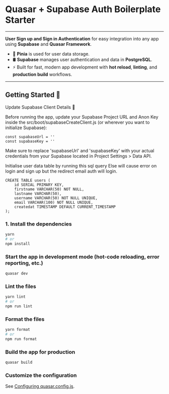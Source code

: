 # Quasar + Supabase Auth Boilerplate Starter
---

**User Sign up and Sign in Authentication** for easy integration into any app using **Supabase** and **Quasar Framework**.

- 🧩 **Pinia** is used for user data storage.
- 🛢️ **Supabase** manages user authentication and data in **PostgreSQL**.
- ⚡ Built for fast, modern app development with **hot reload**, **linting**, and **production build** workflows.

---

## Getting Started 🚀

Update Supabase Client Details 🔧

Before running the app, update your Supabase Project URL and Anon Key inside the src/boot/supabaseCreateClient.js (or wherever you want to initialize Supabase):

```
const supabaseUrl = ''
const supabaseKey = ''
```
Make sure to replace 'supabaseUrl' and 'supabaseKey' with your actual credentials from your Supabase located in Project Settings > Data API.

Initialise user data table by running this sql query
Else will cause error on login and sign up but the redirect email auth will login.
```
CREATE TABLE users (
    id SERIAL PRIMARY KEY,
    firstname VARCHAR(50) NOT NULL,
    lastname VARCHAR(50),
    username VARCHAR(50) NOT NULL UNIQUE,
    email VARCHAR(100) NOT NULL UNIQUE,
    createdat TIMESTAMP DEFAULT CURRENT_TIMESTAMP
);
```


### 1. Install the dependencies
```bash
yarn
# or
npm install

```


### Start the app in development mode (hot-code reloading, error reporting, etc.)
```bash
quasar dev
```


### Lint the files
```bash
yarn lint
# or
npm run lint
```


### Format the files
```bash
yarn format
# or
npm run format
```


### Build the app for production
```bash
quasar build
```

### Customize the configuration
See [Configuring quasar.config.js](https://v2.quasar.dev/quasar-cli-vite/quasar-config-js).
